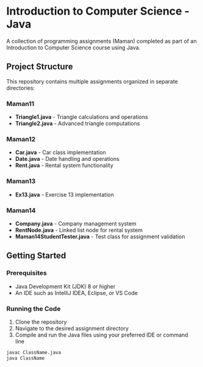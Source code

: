 # Introduction to Computer Science - Java

A collection of programming assignments (Maman) completed as part of an Introduction to Computer Science course using Java.

## Project Structure

This repository contains multiple assignments organized in separate directories:

### Maman11
- **Triangle1.java** - Triangle calculations and operations
- **Triangle2.java** - Advanced triangle computations

### Maman12
- **Car.java** - Car class implementation
- **Date.java** - Date handling and operations
- **Rent.java** - Rental system functionality

### Maman13
- **Ex13.java** - Exercise 13 implementation

### Maman14
- **Company.java** - Company management system
- **RentNode.java** - Linked list node for rental system
- **Maman14StudentTester.java** - Test class for assignment validation

## Getting Started

### Prerequisites
- Java Development Kit (JDK) 8 or higher
- An IDE such as IntelliJ IDEA, Eclipse, or VS Code

### Running the Code
1. Clone the repository
2. Navigate to the desired assignment directory
3. Compile and run the Java files using your preferred IDE or command line

```bash
javac ClassName.java
java ClassName
